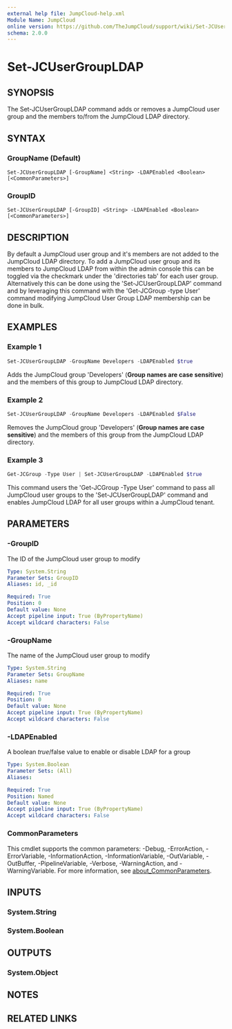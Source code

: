 ```yaml
---
external help file: JumpCloud-help.xml
Module Name: JumpCloud
online version: https://github.com/TheJumpCloud/support/wiki/Set-JCUserGroupLDAP
schema: 2.0.0
---
```


# Set-JCUserGroupLDAP

## SYNOPSIS
The Set-JCUserGroupLDAP command adds or removes a JumpCloud user group and the members to/from the JumpCloud LDAP directory.

## SYNTAX

### GroupName (Default)
```
Set-JCUserGroupLDAP [-GroupName] <String> -LDAPEnabled <Boolean> [<CommonParameters>]
```

### GroupID
```
Set-JCUserGroupLDAP [-GroupID] <String> -LDAPEnabled <Boolean> [<CommonParameters>]
```

## DESCRIPTION
By default a JumpCloud user group and it's members are not added to the JumpCloud LDAP directory. To add a JumpCloud user group and its members to JumpCloud LDAP from within the admin console this can be toggled via the checkmark under the 'directories tab' for each user group.
Alternatively this can be done using the 'Set-JCUserGroupLDAP' command and by leveraging this command with the 'Get-JCGroup -type User' command modifying JumpCloud User Group LDAP membership can be done in bulk.

## EXAMPLES

### Example 1
```powershell
Set-JCUserGroupLDAP -GroupName Developers -LDAPEnabled $true
```

Adds the JumpCloud group 'Developers' (**Group names are case sensitive**) and the members of this group to JumpCloud LDAP directory.

### Example 2
```powershell
Set-JCUserGroupLDAP -GroupName Developers -LDAPEnabled $False
```

Removes the JumpCloud group 'Developers' (**Group names are case sensitive**) and the members of this group from the JumpCloud LDAP directory.

### Example 3
```powershell
Get-JCGroup -Type User | Set-JCUserGroupLDAP -LDAPEnabled $true
```

This command users the 'Get-JCGroup -Type User' command to pass all JumpCloud user groups to the 'Set-JCUserGroupLDAP' command and enables JumpCloud LDAP for all user groups within a JumpCloud tenant.

## PARAMETERS

### -GroupID
The ID of the JumpCloud user group to modify

```yaml
Type: System.String
Parameter Sets: GroupID
Aliases: id, _id

Required: True
Position: 0
Default value: None
Accept pipeline input: True (ByPropertyName)
Accept wildcard characters: False
```

### -GroupName
The name of the JumpCloud user group to modify

```yaml
Type: System.String
Parameter Sets: GroupName
Aliases: name

Required: True
Position: 0
Default value: None
Accept pipeline input: True (ByPropertyName)
Accept wildcard characters: False
```

### -LDAPEnabled
A boolean $true/$false value to enable or disable LDAP for a group

```yaml
Type: System.Boolean
Parameter Sets: (All)
Aliases:

Required: True
Position: Named
Default value: None
Accept pipeline input: True (ByPropertyName)
Accept wildcard characters: False
```

### CommonParameters
This cmdlet supports the common parameters: -Debug, -ErrorAction, -ErrorVariable, -InformationAction, -InformationVariable, -OutVariable, -OutBuffer, -PipelineVariable, -Verbose, -WarningAction, and -WarningVariable. For more information, see [about_CommonParameters](http://go.microsoft.com/fwlink/?LinkID=113216).

## INPUTS

### System.String

### System.Boolean

## OUTPUTS

### System.Object
## NOTES

## RELATED LINKS
